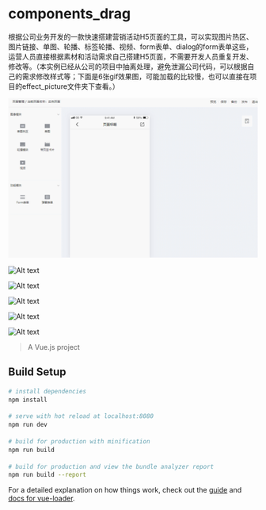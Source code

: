 # components_drag
根据公司业务开发的一款快速搭建营销活动H5页面的工具，可以实现图片热区、图片链接、单图、轮播、标签轮播、视频、form表单、dialog的form表单这些，运营人员直接根据素材和活动需求自己搭建H5页面，不需要开发人员重复开发、修改等。（本实例已经从公司的项目中抽离处理，避免泄漏公司代码，可以根据自己的需求修改样式等；下面是6张gif效果图，可能加载的比较慢，也可以直接在项目的effect_picture文件夹下查看。）

![Alt text](https://github.com/Taoyangyang/modular-page/blob/master/effect_picture/GIF.gif)

![Alt text](https://github.com/Taoyangyang/modular-page/blob/master/effect_picture/GIF1.gif)

![Alt text](https://github.com/Taoyangyang/modular-page/blob/master/effect_picture/GIF2.gif)

![Alt text](https://github.com/Taoyangyang/modular-page/blob/master/effect_picture/GIF3.gif)

![Alt text](https://github.com/Taoyangyang/modular-page/blob/master/effect_picture/GIF4.gif)

![Alt text](https://github.com/Taoyangyang/modular-page/blob/master/effect_picture/GIF5.gif)

> A Vue.js project

## Build Setup

``` bash
# install dependencies
npm install

# serve with hot reload at localhost:8080
npm run dev

# build for production with minification
npm run build

# build for production and view the bundle analyzer report
npm run build --report
```

For a detailed explanation on how things work, check out the [guide](http://vuejs-templates.github.io/webpack/) and [docs for vue-loader](http://vuejs.github.io/vue-loader).
